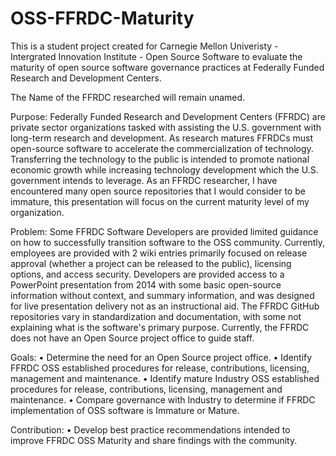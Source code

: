 # OSS-FFRDC-Maturity
This is a student project created for Carnegie Mellon Univeristy - Intergrated Innovation Institute - Open Source Software to evaluate the maturity of open source software governance practices at Federally Funded Research and Development Centers.

The Name of the FFRDC researched will remain unamed.

Purpose: Federally Funded Research and Development Centers (FFRDC) are private sector organizations tasked with assisting the U.S. government with long-term research and development. As research matures FFRDCs must open-source software to accelerate the commercialization of technology. Transferring the technology to the public is intended to promote national economic growth while increasing technology development which the U.S. government intends to leverage. As an FFRDC researcher, I have encountered many open source repositories that I would consider to be immature, this presentation will focus on the current maturity level of my organization.

Problem: Some FFRDC Software Developers are provided limited guidance on how to successfully transition software to the OSS community. Currently, employees are provided with 2 wiki entries primarily focused on release approval (whether a project can be released to the public), licensing options, and access security. Developers are provided access to a PowerPoint presentation from 2014 with some basic open-source information without context, and summary information, and was designed for live presentation delivery not as an instructional aid. The FFRDC GitHub repositories vary in standardization and documentation, with some not explaining what is the software's primary purpose. Currently, the FFRDC does not have an Open Source project office to guide staff.

Goals: • Determine the need for an Open Source project office. • Identify FFRDC OSS established procedures for release, contributions, licensing, management and maintenance. • Identify mature Industry OSS established procedures for release, contributions, licensing, management and maintenance. • Compare governance with Industry to determine if FFRDC implementation of OSS software is Immature or Mature.

Contribution: • Develop best practice recommendations intended to improve FFRDC OSS Maturity and share findings with the community.
